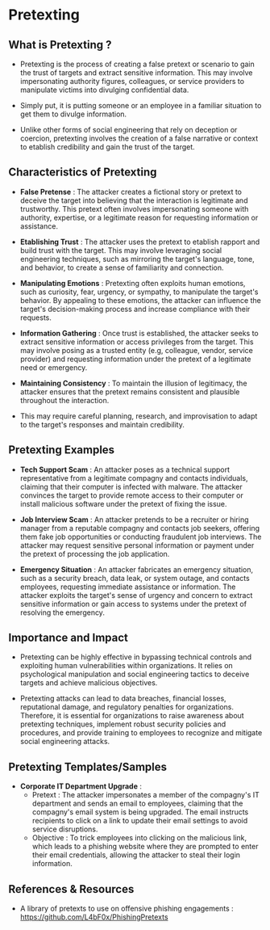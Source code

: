 # Pretexting

## What is Pretexting ?

- Pretexting is the process of creating a false pretext or scenario to gain the trust of targets and extract sensitive information. This may involve impersonating authority figures, colleagues, or service providers to manipulate victims into divulging confidential data.

- Simply put, it is putting someone or an employee in a familiar situation to get them to divulge information.

- Unlike other forms of social engineering that rely on deception or coercion, pretexting involves the creation of a false narrative or context to etablish credibility and gain the trust of the target.

## Characteristics of Pretexting

- **False Pretense** : The attacker creates a fictional story or pretext to deceive the target into believing that the interaction is legitimate and trustworthy. This pretext often involves impersonating someone with authority, expertise, or a legitimate reason for requesting information or assistance.

- **Etablishing Trust** : The attacker uses the pretext to etablish rapport and build trust with the target. This may involve leveraging social engineering techniques, such as mirroring the target's language, tone, and behavior, to create a sense of familiarity and connection.

- **Manipulating Emotions** : Pretexting often exploits human emotions, such as curiosity, fear, urgency, or sympathy, to manipulate the target's behavior. By appealing to these emotions, the attacker can influence the target's decision-making process and increase compliance with their requests.

- **Information Gathering** : Once trust is established, the attacker seeks to extract sensitive information or access privileges from the target. This may involve posing as a trusted entity (e.g, colleague, vendor, service provider) and requesting information under the pretext of a legitimate need or emergency.

- **Maintaining Consistency** : To maintain the illusion of legitimacy, the attacker ensures that the pretext remains consistent and plausible throughout the interaction.

- This may require careful planning, research, and improvisation to adapt to the target's responses and maintain credibility.

## Pretexting Examples

- **Tech Support Scam** : An attacker poses as a technical support representative from a legitimate compagny and contacts individuals, claiming that their computer is infected with malware. The attacker convinces the target to provide remote access to their computer or install malicious software under the pretext of fixing the issue.

- **Job Interview Scam** : An attacker pretends to be a recruiter or hiring manager from a reputable compagny and contacts job seekers, offering them fake job opportunities or conducting fraudulent job interviews. The attacker may request sensitive personal information or payment under the pretext of processing the job application.

- **Emergency Situation** : An attacker fabricates an emergency situation, such as a security breach, data leak, or system outage, and contacts employees, requesting immediate assistance or information. The attacker exploits the target's sense of urgency and concern to extract sensitive information or gain access to systems under the pretext of resolving the emergency.

## Importance and Impact

- Pretexting can be highly effective in bypassing technical controls and exploiting human vulnerabilities within organizations. It relies on psychological manipulation and social engineering tactics to deceive targets and achieve malicious objectives.

- Pretexting attacks can lead to data breaches, financial losses, reputational damage, and regulatory penalties for organizations. Therefore, it is essential for organizations to raise awareness about pretexting techniques, implement robust security policies and procedures, and provide training to employees to recognize and mitigate social engineering attacks.

## Pretexting Templates/Samples

- **Corporate IT Department Upgrade** :
  - Pretext : The attacker impersonates a member of the compagny's IT department and sends an email to employees, claiming that the compagny's email system is being upgraded. The email instructs recipients to click on a link to update their email settings to avoid service disruptions.
  - Objective : To trick employees into clicking on the malicious link, which leads to a phishing website where they are prompted to enter their email credentials, allowing the attacker to steal their login information.

## References & Resources

- A library of pretexts to use on offensive phishing engagements : https://github.com/L4bF0x/PhishingPretexts